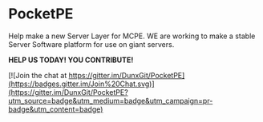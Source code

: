 <h1>PocketPE</h1>
<p>Help make a new Server Layer for MCPE. WE are working to make a stable Server Software platform for use on giant servers.</p>
<strong><p>HELP US TODAY! YOU CONTRIBUTE!</p></strong>


[![Join the chat at https://gitter.im/DunxGit/PocketPE](https://badges.gitter.im/Join%20Chat.svg)](https://gitter.im/DunxGit/PocketPE?utm_source=badge&utm_medium=badge&utm_campaign=pr-badge&utm_content=badge)